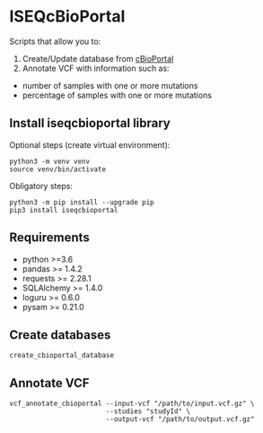 # ISEQcBioPortal

Scripts that allow you to:
1) Create/Update database from [cBioPortal](https://www.cbioportal.org/) 
2) Annotate VCF with information such as:
- number of samples with one or more mutations
- percentage of samples with one or more mutations

## Install iseqcbioportal library

Optional steps (create virtual environment):
```
python3 -m venv venv
source venv/bin/activate
```

Obligatory steps:
```
python3 -m pip install --upgrade pip
pip3 install iseqcbioportal
```

## Requirements

- python >=3.6
- pandas >= 1.4.2
- requests >= 2.28.1
- SQLAlchemy >= 1.4.0
- loguru >= 0.6.0
- pysam >= 0.21.0

## Create databases

```
create_cbioportal_database
```

## Annotate VCF

```
vcf_annotate_cbioportal --input-vcf "/path/to/input.vcf.gz" \
                        --studies "studyId" \
                        --output-vcf "/path/to/output.vcf.gz"
```